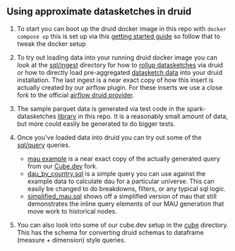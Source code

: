 ## Using approximate datasketches in druid

1. To start you can boot up the druid docker image in this repo with `docker compose up` this is set up via this [getting started guide](https://druid.apache.org/docs/latest/tutorials/docker/) so follow that to tweak the docker setup

2. To try out loading data into your running druid docker image you can look at the [sql/ingest](./sql/ingest) directory for how to [rollup datasketches](./sql/ingest/insert_rollup.sql) via druid or how to directly load pre-aggregated [datasketch data](./sql/ingest/sketch_insert_local.sql) into your druid installation. The last ingest is a near exact copy of how this insert is actually created by our airflow plugin. For these inserts we use a close fork to the official [airflow druid provider](https://airflow.apache.org/docs/apache-airflow-providers-apache-druid/stable/index.html).

3. The sample parquet data is generated via test code in the spark-datasketches [library](../datasketches/datasketches-parent/spark-datasketches/src/test/scala/com/roblox/spark/sketches/DataGenerator.scala) in this repo. It is a reasonably small amount of data, but more could easily be generated to do bigger tests.

4. Once you've loaded data into druid you can try out some of the [sql/query](./sql/query) queries.
    - [mau example](./sql/query/mau_query_example.sql) is a near exact copy of the actually generated query from our [Cube.dev](https://cube.dev/) fork. 
    - [dau_by_country.sql](./sql/query/dau_by_country.sql) is a simple query you can use against the example data to calculate dau for a particular universe. This can easily be changed to do breakdowns, filters, or any typical sql logic.
    - [simplified_mau.sql](./sql/query/simplified_mau.sql) shows off a simplified version of mau that still demonstrates the inline query elements of our MAU generation that move work to historical nodes.

5. You can also look into some of our cube.dev setup in the [cube](./cube/schemas/) directory. This has the schema for converting druid schemas to dataframe (measure + dimension) style queries.